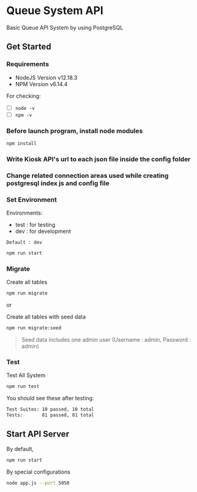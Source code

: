 # Queue System API

Basic Queue API System by using PostgreSQL

## Get Started

### Requirements

- NodeJS Version v12.18.3
- NPM Version v6.14.4

For checking:

- [ ] `node -v`
- [ ] `npm -v`

### Before launch program, install node modules

```bash
npm install
```

### Write Kiosk API's url to each json file inside the config folder

### Change related connection areas used while creating postgresql index js and config file

### Set Environment

Environments:

- test : for testing
- dev : for development

`Default : dev`

```bash
npm run start
```

### Migrate

Create all tables

```bash
npm run migrate
```

or

Create all tables with seed data

```bash
npm run migrate:seed
```

> Seed data includes one admin user (Username : admin, Password : admin)

### Test

Test All System

```bash
npm run test
```

You should see these after testing:

```bash
Test Suites: 10 passed, 10 total
Tests:       81 passed, 81 total
```

## Start API Server

By default,

```bash
npm run start
```

By special configurations

```bash
node app.js --port 5050
```
